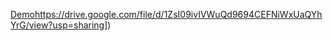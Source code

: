


[Demo]([https://drive.google.com/file/d/1ZsI09ivIVWuQd9694CEFNiWxUaQYhYrG/view?usp=sharing)https://drive.google.com/file/d/1ZsI09ivIVWuQd9694CEFNiWxUaQYhYrG/view?usp=sharing])

